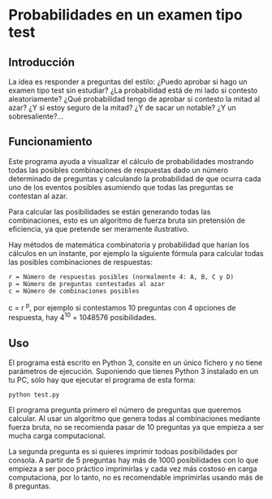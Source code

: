 # Probabilidades en un examen tipo test

## Introducción

La idea es responder a preguntas del estilo: ¿Puedo aprobar si hago un examen tipo test sin estudiar? ¿La probabilidad está de mi lado si contesto aleatoriamente? ¿Qué probabilidad tengo de aprobar si contesto la mitad al azar? ¿Y si estoy seguro de la mitad? ¿Y de sacar un notable? ¿Y un sobresaliente?...

## Funcionamiento

Este programa ayuda a visualizar el cálculo de probabilidades mostrando todas las posibles combinaciones de respuestas dado un número determinado de preguntas y calculando la probabilidad de que ocurra cada uno de los eventos posibles asumiendo que todas las preguntas se contestan al azar.

Para calcular las posibilidades se están generando todas las combinaciones, esto es un algoritmo de fuerza bruta sin pretensión de eficiencia, ya que pretende ser meramente ilustrativo.

Hay métodos de matemática combinatoria y probabilidad que harían los cálculos en un instante, por ejemplo la siguiente fórmula para calcular todas las posibles combinaciones de respuestas:
```
r = Número de respuestas posibles (normalmente 4: A, B, C y D)
p = Número de preguntas contestadas al azar
c = Número de combinaciones posibles
```
c = r <sup>p</sup>, por ejemplo si contestamos 10 preguntas con 4 opciones de respuesta, hay 4<sup>10</sup> = 1048576 posibilidades.

## Uso

El programa está escrito en Python 3, consite en un único fichero y no tiene parámetros de ejecución. Suponiendo que tienes Python 3 instalado en un tu PC, sólo hay que ejecutar el programa de esta forma:
```
python test.py
```
El programa pregunta primero el número de preguntas que queremos calcular. Al usar un algoritmo que genera todas al combinaciones mediante fuerza bruta, no se recomienda pasar de 10 preguntas ya que empieza a ser mucha carga computacional.

La segunda pregunta es si quieres imprimir todoas posibilidades por consola. A partir de 5 preguntas hay más de 1000 posibilidades con lo que empieza a ser poco práctico imprimirlas y cada vez más costoso en carga computaciona, por lo tanto, no es recomendable imprimirlas usando más de 8 preguntas.

